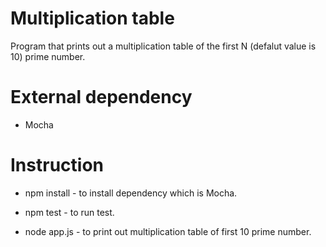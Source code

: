 # Multiplication table

Program that prints out a multiplication table of the first N (defalut value is 10) prime number.

# External dependency
- Mocha

# Instruction

- npm install - to install dependency which is Mocha.

- npm test - to run test.

- node app.js - to print out multiplication table of first 10 prime number.

